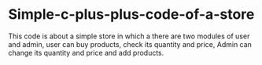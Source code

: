 # Simple-c-plus-plus-code-of-a-store
This code is about a simple store in which a there are two modules of user and admin, user can buy products, check its quantity and price, Admin can change its quantity and price and add products.
